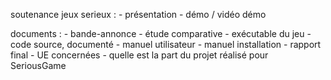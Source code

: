 soutenance jeux serieux :
	- présentation
	- démo / vidéo démo

documents :
	- bande-annonce
	- étude comparative
	- exécutable du jeu
	- code source, documenté
	- manuel utilisateur
	- manuel installation
	- rapport final
		- UE concernées
		- quelle est la part du projet réalisé pour SeriousGame
